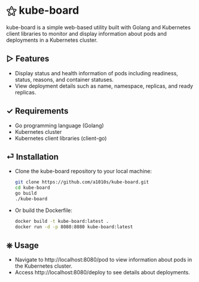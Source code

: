 # ⚝ kube-board

kube-board is a simple web-based utility built with Golang and Kubernetes client libraries to monitor and display information about pods and deployments in a Kubernetes cluster.

## ▷ Features

- Display status and health information of pods including readiness, status, reasons, and container statuses.
- View deployment details such as name, namespace, replicas, and ready replicas.

## ✓ Requirements

- Go programming language (Golang)
- Kubernetes cluster
- Kubernetes client libraries (client-go)

## ⏎ Installation

- Clone the kube-board repository to your local machine:

   ```bash
   git clone https://github.com/a1010s/kube-board.git
   cd kube-board
   go build
   ./kube-board
   ```
- Or build the Dockerfile:
   ```bash
   docker build -t kube-board:latest .
   docker run -d -p 8080:8080 kube-board:latest
   ```

## ⎈ Usage
- Navigate to http://localhost:8080/pod to view information about pods in the Kubernetes cluster.
- Access http://localhost:8080/deploy to see details about deployments.
